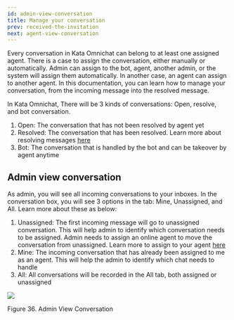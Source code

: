```yaml
---
id: admin-view-conversation
title: Manage your conversation
prev: received-the-invitation
next: agent-view-conversation
---
```


Every conversation in Kata Omnichat can belong to at least one assigned agent. There is a case to assign the conversation, either manually or automatically. Admin can assign to the bot, agent, another admin, or the system will assign them automatically. In another case, an agent can assign to another agent. In this documentation, you can learn how to manage your conversation, from the incoming message into the resolved message.

In Kata Omnichat, There will be 3 kinds of conversations: Open, resolve, and bot conversation.

1.  Open: The conversation that has not been resolved by agent yet
2.  Resolved: The conversation that has been resolved. Learn more about resolving messages [here](https://docs.google.com/document/d/1fUHbGjJygwJ6_V7GdLq1o19oY_Kt80ZE8fnETQI-V98/edit#heading=h.rjgxb67ncvia)
3.  Bot: The conversation that is handled by the bot and can be takeover by agent anytime

## Admin view conversation

As admin, you will see all incoming conversations to your inboxes. In the conversation box, you will see 3 options in the tab: Mine, Unassigned, and All. Learn more about these as below:

1.  Unassigned: The first incoming message will go to unassigned conversation. This will help admin to identify which conversation needs to be assigned. Admin needs to assign an online agent to move the conversation from unassigned. Learn more to assign to your agent [here](https://docs.google.com/document/d/1fUHbGjJygwJ6_V7GdLq1o19oY_Kt80ZE8fnETQI-V98/edit#heading=h.b3o5emalusv6)
2.  Mine: The incoming conversation that has already been assigned to me as an agent. This will help the admin to identify which chat needs to handle
3.  All: All conversations will be recorded in the All tab, both assigned or unassigned

![](https://lh5.googleusercontent.com/RP0HxuKhAtZxEIH2a4vxAhd6FkQwyo65u2x7VPABmTk-oLv9IR2w509nqNigtkkBuLvCbpF_FY7iv6w7YAHbhn0V1QQMdErQYXLxEnp3VrDn-KQyL9VQHYZTCQuH3rQfxo5kP9WE)

Figure 36. Admin View Conversation

